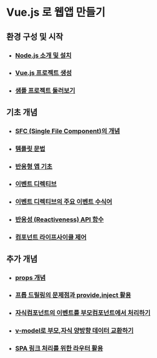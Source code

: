 # Vue.js 로 웹앱 만들기

## 환경 구성 및 시작

- ### [Node.js 소개 및 설치](./docs/101_Node.js_소개_및_설치.md)
- ### [Vue.js 프로젝트 생성](./docs/102_앱_생성.md)
- ### [샘플 프로젝트 둘러보기](./docs/103_샘플_프로젝트_둘러보기.md)

## 기초 개념

- ### [SFC (Single File Component)의 개념](./docs/201_SFC_(Single_File_Component)의_개념.md)
- ### [템플릿 문법](./docs/202_템플릿_문법.md)
- ### [반응형 앱 기초](./docs/203_반응형_앱_기초.md)
- ### [이벤트 디렉티브](./docs/204_이벤트_디렉티브.md)
- ### [이벤트 디렉티브의 주요 이벤트 수식어](./docs/205_이벤트_디렉티브의_주요_이벤트_수식어.md)
- ### [반응성 (Reactiveness) API 함수](./docs/206_반응성_(Reactiveness)_API_함수.md)
- ### [컴포넌트 라이프사이클 제어](./docs/207_컴포넌트_라이프사이클_제어.md)

## 추가 개념

- ### [props 개념](./docs/301_props.md)
- ### [프롭 드릴링의 문제점과 provide,inject 활용](./docs/302_provide,inject.md)
- ### [자식컴포넌트의 이벤트를 부모컴포넌트에서 처리하기](./docs/303_emit.md)
- ### [v-model로 부모,자식 양방향 데이터 교환하기](./docs/304_vmodel_exchange.md)
- ### [SPA 링크 처리를 위한 라우터 활용](https://github.com/durumee/vue-demo/tree/main/route-demo)

